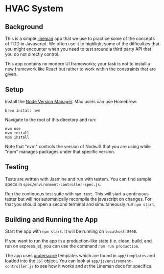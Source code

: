 # HVAC System

## Background

This is a simple [lineman](http://linemanjs.com/) app that we use to practice some of the concepts of TDD in Javascript. We often use it to highlight some of the difficulties that you might encounter when you need to test around a third party API that you do not directly control.

This app contains no modern UI frameworks; your task is not to install a new framework like React but rather to work within the constraints that are given.

## Setup

Install the [Node Version Manager](https://github.com/nvm-sh/nvm). Mac users can use Homebrew:

```
brew install nvm
```

Navigate to the root of this directory and run:

```
nvm use
nvm install
npm install
```

Note that "nvm" controls the version of NodeJS that you are using while "npm" manages packages under that specific version.

## Testing

Tests are written with Jasmine and run with testem. You can find sample specs in `spec/environment-controller-spec.js`.

Run the continuous test suite with `npm test`. This will start a continuous tester but will not automatically recompile the javascript on changes. For that you should open a second terminal and simultaneously run `npm start`.

## Building and Running the App

Start the app with `npm start`. It will be running on `localhost:8000`.

If you want to run the app in a production-like state (i.e. clean, build, and run on express.js), you can use the command `npm run production`.

The app uses [underscore](https://underscorejs.org/#template) templates which are found in `app/templates` and loaded into the `JST` object. You can look at `app/js/environment-controller.js` to see how it works and at the Lineman docs for specifics.
